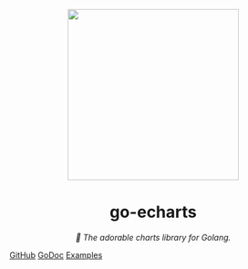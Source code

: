 <p align="center">
	<img src="https://user-images.githubusercontent.com/19553554/52535979-c0d0e680-2d8f-11e9-85c8-2e9f659e7c6f.png" width=300 height=300 />
</p>

<h1 align="center">go-echarts</h1>
<p align="center">
    <em>🎨 The adorable charts library for Golang.</em>
</p>

[GitHub](https://github.com/go-echarts/go-echarts)
[GoDoc](https://pkg.go.dev/github.com/iray-anriy/go-echarts/v2)
[Examples](https://github.com/go-echarts/examples)
